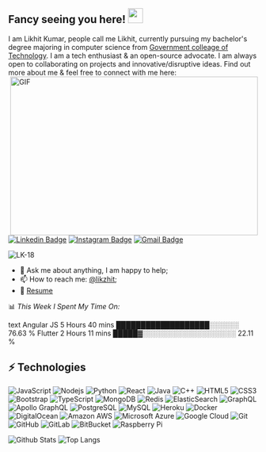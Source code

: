 ## Fancy seeing you here! <img src="https://raw.githubusercontent.com/aemmadi/aemmadi/master/wave.gif" width="30px">

I am Likhit Kumar, people call me Likhit, currently pursuing my bachelor's degree majoring in computer science from [Government colleage of Technology](https://gct.ac.in/). I am a tech enthusiast & an open-source advocate. I am always open to collaborating on projects and innovative/disruptive ideas. Find out more about me & feel free to connect with me here: 
<img align="right" alt="GIF" src="https://epicprogrammerassets.netlify.app/Assets/me-coding.gif?raw=true" width="500" height="320" />

[![Linkedin Badge](https://img.shields.io/badge/-likhitkumar-blue?style=flat-square&logo=Linkedin&logoColor=white&link=https://www.linkedin.com/in/likhit-kumar/)](https://www.linkedin.com/in/likhit-kumar/)
[![Instagram Badge](https://img.shields.io/badge/-likzhit-purple?style=flat-square&logo=instagram&logoColor=white&link=https://www.instagram.com/likzhit/)](https://www.instagram.com/likzhit/)
[![Gmail Badge](https://img.shields.io/badge/-likhitkumar0618@gmail.com-c14438?style=flat-square&logo=Gmail&logoColor=white&link=mailto:likhitkumar0618@gmail.com)](mailto:likhitkumar0618@gmail.com)
<p align=left> <img src=https://komarev.com/ghpvc/?username=LK-18 alt=LK-18 /> </p>


- 💬 Ask me about anything, I am happy to help;
- 📫 How to reach me: [@likzhit](https://www.instagram.com/likzhit/);
- 📝 [Resume](https://www.linkedin.com/in/likhit-kumar/)


📊 *This Week I Spent My Time On:*
<!--START_SECTION:waka-->
text
Angular JS   5 Hours 40 mins         ███████████████████░░░░░░   76.63 % 
Flutter      2 Hours 11 mins         █████▓░░░░░░░░░░░░░░░░░░░   22.11 % 

<!--END_SECTION:waka-->


## ⚡ Technologies

![JavaScript](https://img.shields.io/badge/-JavaScript-black?style=flat-square&logo=javascript)
![Nodejs](https://img.shields.io/badge/-Nodejs-black?style=flat-square&logo=Node.js)
![Python](https://img.shields.io/badge/-Python-black?style=flat-square&logo=Python)
![React](https://img.shields.io/badge/-React-black?style=flat-square&logo=react)
![Java](https://img.shields.io/badge/-java-E34A86?style=flat-square&logo=java)
![C++](https://img.shields.io/badge/-C++-00599C?style=flat-square&logo=c)
![HTML5](https://img.shields.io/badge/-HTML5-E34F26?style=flat-square&logo=html5&logoColor=white)
![CSS3](https://img.shields.io/badge/-CSS3-1572B6?style=flat-square&logo=css3)
![Bootstrap](https://img.shields.io/badge/-Bootstrap-563D7C?style=flat-square&logo=bootstrap)
![TypeScript](https://img.shields.io/badge/-TypeScript-007ACC?style=flat-square&logo=typescript)
![MongoDB](https://img.shields.io/badge/-MongoDB-black?style=flat-square&logo=mongodb)
![Redis](https://img.shields.io/badge/-Redis-black?style=flat-square&logo=Redis)
![ElasticSearch](https://img.shields.io/badge/-ElasticSearch-005571?style=flat-square&logo=elasticsearch)
![GraphQL](https://img.shields.io/badge/-GraphQL-E10098?style=flat-square&logo=graphql)
![Apollo GraphQL](https://img.shields.io/badge/-Apollo%20GraphQL-311C87?style=flat-square&logo=apollo-graphql)
![PostgreSQL](https://img.shields.io/badge/-PostgreSQL-336791?style=flat-square&logo=postgresql)
![MySQL](https://img.shields.io/badge/-MySQL-black?style=flat-square&logo=mysql)
![Heroku](https://img.shields.io/badge/-Heroku-430098?style=flat-square&logo=heroku)
![Docker](https://img.shields.io/badge/-Docker-black?style=flat-square&logo=docker)
![DigitalOcean](https://img.shields.io/badge/-Digital%20Ocean-darkblue?style=flat-square&logo=digitalocean)
![Amazon AWS](https://img.shields.io/badge/Amazon%20AWS-232F3E?style=flat-square&logo=amazon-aws)
![Microsoft Azure](https://img.shields.io/badge/Microsoft%20Azure-232F7E?style=flat-square&logo=microsoft-azure)
![Google Cloud](https://img.shields.io/badge/Google%20Cloud-black?style=flat-square&logo=google-cloud)
![Git](https://img.shields.io/badge/-Git-black?style=flat-square&logo=git)
![GitHub](https://img.shields.io/badge/-GitHub-181717?style=flat-square&logo=github)
![GitLab](https://img.shields.io/badge/-GitLab-FCA121?style=flat-square&logo=gitlab)
![BitBucket](https://img.shields.io/badge/-BitBucket-darkblue?style=flat-square&logo=bitbucket)
![Raspberry Pi](https://img.shields.io/badge/-Raspberry%20Pi-C51A4A?style=flat-square&logo=Raspberry-Pi)

![Github Stats](https://github-readme-stats.vercel.app/api?username=LK-18&count_private=true&show_icons=true&include_all_commits=true)
![Top Langs](https://github-readme-stats.vercel.app/api/top-langs/?username=LK-18&hide=TeX&layout=compact)
